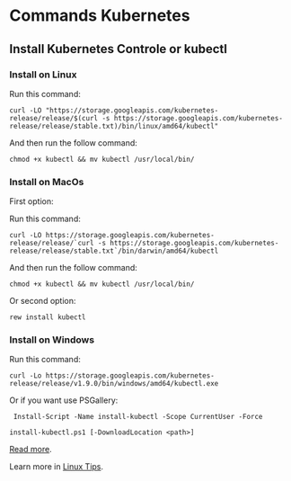 # Commands Kubernetes

## Install Kubernetes Controle or kubectl


### Install on Linux

Run this command:

```
curl -LO "https://storage.googleapis.com/kubernetes-release/release/$(curl -s https://storage.googleapis.com/kubernetes-release/release/stable.txt)/bin/linux/amd64/kubectl"
```

And then run the follow command:

```
chmod +x kubectl && mv kubectl /usr/local/bin/
```



### Install on MacOs

First option:

Run this command:

```
curl -LO https://storage.googleapis.com/kubernetes-release/release/`curl -s https://storage.googleapis.com/kubernetes-release/release/stable.txt`/bin/darwin/amd64/kubectl
```

And then run the follow command:
```
chmod +x kubectl && mv kubectl /usr/local/bin/
```


Or second option:

```
rew install kubectl
```



### Install on Windows

Run this command:

```
curl -Lo https://storage.googleapis.com/kubernetes-release/release/v1.9.0/bin/windows/amd64/kubectl.exe
```


Or if you want use PSGallery:

```
 Install-Script -Name install-kubectl -Scope CurrentUser -Force    

install-kubectl.ps1 [-DownloadLocation <path>]
```

[Read more](https://kubernetes.io/docs/tasks/tools/install-minikube).

Learn more in [Linux Tips](https://www.youtube.com/watch?v=pV0nkr61XP8).
